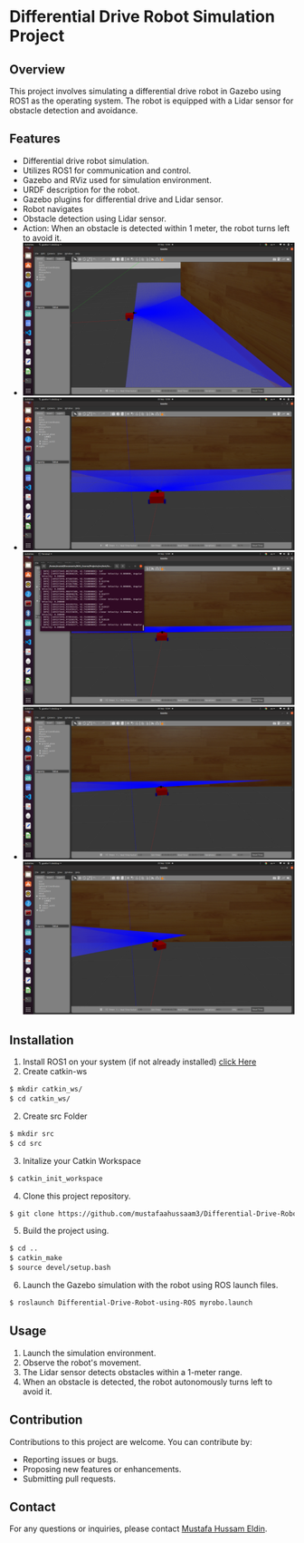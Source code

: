 # Differential Drive Robot Simulation Project

## Overview
This project involves simulating a differential drive robot in Gazebo using ROS1 as the operating system. The robot is equipped with a Lidar sensor for obstacle detection and avoidance.

## Features
- Differential drive robot simulation.
- Utilizes ROS1 for communication and control.
- Gazebo and RViz used for simulation environment.
- URDF description for the robot.
- Gazebo plugins for differential drive and Lidar sensor.
- Robot navigates 
- Obstacle detection using Lidar sensor.
- Action: When an obstacle is detected within 1 meter, the robot turns left to avoid it.
- ![Robot navigates](<Start.png>)
- ![Obstacle detection using Lidar sensor](<Trying to Detecting Obstacles.png>) ![]( <Detect the Obstacle.png>)
- ![Action: When an obstacle is detected within 1 meter, the robot turns left to avoid it](<Take an action.png>) ![](<Take Action 2.png>)

## Installation
1. Install ROS1 on your system (if not already installed) [click Here](https://github.com/mustafaahussaam3/ROS_Tasks/blob/master/Task1/RosInstallation.sh)
2. Create catkin-ws
```bash
$ mkdir catkin_ws/
$ cd catkin_ws/
```
2. Create src Folder
```bash
$ mkdir src
$ cd src
```
3. Initalize your Catkin Workspace
```bash
$ catkin_init_workspace
```
4. Clone this project repository.
```bash
$ git clone https://github.com/mustafaahussaam3/Differential-Drive-Robot-using-ROS.git
```
5. Build the project using.
```bash
$ cd ..
$ catkin_make
$ source devel/setup.bash
```
6. Launch the Gazebo simulation with the robot using ROS launch files.
```bash
$ roslaunch Differential-Drive-Robot-using-ROS myrobo.launch 
```

## Usage
1. Launch the simulation environment.
2. Observe the robot's movement.
3. The Lidar sensor detects obstacles within a 1-meter range.
4. When an obstacle is detected, the robot autonomously turns left to avoid it.

## Contribution
Contributions to this project are welcome. You can contribute by:
- Reporting issues or bugs.
- Proposing new features or enhancements.
- Submitting pull requests.

## Contact
For any questions or inquiries, please contact [Mustafa Hussam Eldin](https://www.linkedin.com/in/mustafahussameldin/).

